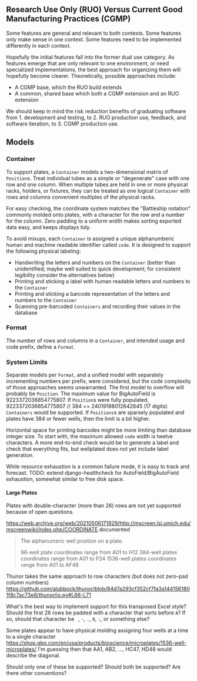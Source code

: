 ## Research Use Only (RUO) Versus Current Good Manufacturing Practices (CGMP)
Some features are general and relevant to both contexts. Some features only make sense in one
context. Some features need to be implemented differently in each context.

Hopefully the initial features fall into the former dual use category. As features emerge
that are only relevant to one environment, or need specialized implementations, the best
approach for organizing them will hopefully become clearer. Theoretically, possible approaches
include:
* A CGMP base, which the RUO build extends
* A common, shared base which both a CGMP extension and an RUO extension

We should keep in mind the risk reduction benefits of graduating software from 1. development and
testing, to 2. RUO production use, feedback, and software iteration, to 3. CGMP production use.

## Models
### Container
To support plates, a `Container` models a two-dimensional matrix of `Position`s. Treat individual
tubes as a simple or "degenerate" case with one row and one column. When multiple tubes are held in
one or more physical racks, holders, or fixtures, they can be treated as one logical `Container`
with rows and columns convenient multiples of the physical racks.

For easy checking, the coordinate system matches the "Battleship notation" commonly molded onto
plates, with a character for the row and a number for the column. Zero padding to a uniform width
makes sorting exported data easy, and keeps displays tidy.

To avoid mixups, each `Container` is assigned a unique alphanumberic human and machine readable
identifier called `code`. It is designed to support the following physical labeling:
* Handwriting the letters and numbers on the `Container` (better than unidentified; maybe well
  suited to quick development; for consistent legibility consider the alternatives below)
* Printing and sticking a label with human readable letters and numbers to the `Container`
* Printing and sticking a barcode representation of the letters and numbers to the `Container`
* Scanning pre-barcoded `Containers` and recording their values in the database

### Format
The number of rows and columns in a `Container`, and intended usage and code prefix, define a
`Format`.


### System Limits
Separate models per `Format`, and a unified model with separately incrementing numbers per prefix,
were considered, but the code complexity of those approaches seems unwarranted. The first model to
overflow will probably be `Position`. The maximum value for BigAutoField is 9223372036854775807. If
`Position`s were fully populated, 9223372036854775807 // 384 == 24019198012642645 (17 digits)
`Containers` would be supported. If `Positions`s are sparsely populated and plates have 384
or fewer wells, then the limit is a bit higher.

Horizontal space for printing barcodes might be more limiting than database integer size. To start
with, the maximum allowed `code` width is twelve characters. A more end-to-end check would be to generate
a label and check that everything fits, but wellplated does not yet include label generation.

While resource exhaustion is a common failure mode, it is easy to track and forecast. TODO: extend
django-healthcheck for AutoField/BigAutoField exhaustion, somewhat similar to free disk space.

#### Large Plates
Plates with double-character (more than 26) rows are not yet supported because of open questions.

https://web.archive.org/web/20210506171929/http://mscreen.lsi.umich.edu/mscreenwiki/index.php/COORDINATE
documented

> The alphanumeric well position on a plate.
>
> 96-well plate coordinates range from A01 to H12
> 384-well plates coordinates range from A01 to P24
> 1536-well plates coordinates range from A01 to AF48

Thunor takes the same approach to row characters (but does not zero-pad column numbers)
https://github.com/alubbock/thunor/blob/84d7a293cf352cf7fa3a1441561801f8c7ac73e6/thunor/io.py#L66-L71

What's the best way to implement support for this transposed Excel style? Should the first 26 rows
be padded with a character that sorts before `A`? If so, should that character be
` `, `-`, `.`, `0`, `:`, or something else?

Some plates appear to have physical molding assigning four wells at a time to a single character
https://shop.gbo.com/en/usa/products/bioscience/microplates/1536-well-microplates/
I'm guessing then that AA1, AB2, ..., HC47, HD48 would describe the diagonal.

Should only one of these be supported? Should both be supported? Are there other conventions?
